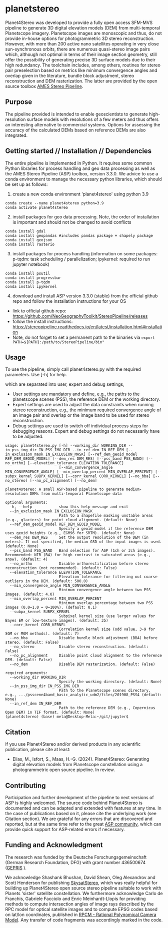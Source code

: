 # planetstereo

Planet4Stereo was developed to provide a fully open access SFM-MVS pipeline to generate 3D digital elevation models (DEM) from multi-temporal Planetscope imagery. 
Planetscope images are monoscopic and thus, do not provide in-house options for photogrammetric 3D stereo reconstruction. However, with more than 200 active nano satellites operating in very close sun-synchronous orbits, 
there are numerous quasi-stereo image pairs which, although not optimal in terms of their image section geometry, still offer the possibility of generating precise 3D surface models due to their high redundancy. 
The toolchain includes, among others, routines for stereo pair preselection based on metrics like minimum convergence angles and overlap given in the literature, bundle block adjustment, stereo reconstruction and DEM rasterization. The latter are provided by the open source toolbox [AMES Stereo Pipeline](https://stereopipeline.readthedocs.io/en/latest/index.html).


## Purpose
The pipeline provided is intended to enable geoscientists to generate high-resolution surface models with resolutions of a few meters and thus offers an interesting alternative to commercial systems. Options for assessing the accuracy of the calculated DEMs based on reference DEMs are also integrated. 


## Getting started // Installation // Dependencies

The entire pipeline is implemented in Python. It requires some common Python libraries for process handling and geo data processing as well as the AMES Stereo Pipeline (ASP) toolbox, version 3.3.0. 
We advice to use a conda environment to manage the necessary python libraries, which should be set up as follows:

1. create a new conda environment 'planet4stereo' using python 3.9
```
conda create --name planet4stereo python=3.9
conda activate planet4stereo
```

2. install packages for geo data processing. Note, the order of installation is important and should not be changed to avoid conflicts
```
conda install gdal
conda install geopandas #includes pandas package + shapely package
conda install geojson
conda install rasterio
```

3. install packages for process handling (information on some packages: p-tqdm: task scheduling / parallelization; ipykernel: required to run jupyter notebook)
```
conda install psutil
conda install progressbar 
conda install p-tqdm 
conda install ipykernel 
```

4. download and install ASP version 3.3.0 (stable) from the official github repo and follow the installation instructions for your OS
- link to official github repo: https://github.com/NeoGeographyToolkit/StereoPipeline/releases 
- follow the install instructions: https://stereopipeline.readthedocs.io/en/latest/installation.html#installation 
- Note, do not forget to set a permanent path to the binaries via ```export PATH=${PATH}:/path/to/StereoPipeline/bin"```


## Usage
To use the pipeline, simply call planet4stereo.py with the required parameters. Use [-h] for help. 

which are separated into user, expert and debug settings, 
- User settings are mandatory and define, e.g., the paths to the planetscope scenes (PSS), the reference DEM or the working directory. 
- Expert settings are used to adjust the data constraints when running stereo reconstruction, e.g., the minimum required convergence angle of an image pair and overlap or the image band to be used for stereo reconstruction. 
- Debug settings are used to switch off individual process steps for debugging reasons. Expert and debug settings do not necessarily have to be adjusted. 

```
usage: planet4stereo.py [-h] --working_dir WORKING_DIR --in_pss_img_dir IN_PSS_IMG_DIR --in_ref_dem IN_REF_DEM [--in_exclusion_mask IN_EXCLUSION_MASK] [--ref_dem_geoid_model REF_DEM_GEOID_MODEL] [--dem_res DEM_RES] [--pss_band PSS_BAND] [--no_ortho] [--elevation_tolerance ELEVATION_TOLERANCE]
                        [--min_convergence_angle MIN_CONVERGENCE_ANGLE] [--min_overlap_percent MIN_OVERLAP_PERCENT] [--subpx_kernel SUBPX_KERNEL] [--corr_kernel CORR_KERNEL] [--no_bba] [--no_stereo] [--no_pc_alignment] [--no_dem]

planet4stereo: A small ASP-based pipeline to generate medium-resolution DEMs from multi-temporal Planetscope data

optional arguments:
  -h, --help            show this help message and exit
  --in_exclusion_mask IN_EXCLUSION_MASK
                        Path to a shapefile masking unstable areas (e.g., glaciers) for point cloud alignment. (default: None)
  --ref_dem_geoid_model REF_DEM_GEOID_MODEL
                        Specify a geoid model if the reference DEM uses geoid heights (e.g., EGM96 for SRTM). (default: None)
  --dem_res DEM_RES     Set the output resolution of the DEM (in meters). If not specified, the median GSD of the input images is used. (default: None)
  --pss_band PSS_BAND   Band selection for ASP (1ch or 3ch images). Recommended: NIR (B4) for high contrast in saturated areas (e.g., snow). (default: 4)
  --no_ortho            Disable orthorectification before stereo reconstruction (not recommended). (default: False)
  --elevation_tolerance ELEVATION_TOLERANCE
                        Elevation tolerance for filtering out coarse outliers in the DEM. (default: 500.0)
  --min_convergence_angle MIN_CONVERGENCE_ANGLE
                        Minimum convergence angle between two PSS images. (default: 4.0)
  --min_overlap_percent MIN_OVERLAP_PERCENT
                        Minimum overlap percentage between two PSS images (0.0–1.0 = 0–100%). (default: 0.1)
  --subpx_kernel SUBPX_KERNEL
                        Subpixel kernel size (use larger values for Bayes EM or low-texture images). (default: 35)
  --corr_kernel CORR_KERNEL
                        Correlation kernel size (odd value, 3-9 for SGM or MGM methods). (default: 7)
  --no_bba              Disable bundle block adjustment (BBA) before stereo. (default: False)
  --no_stereo           Disable stereo reconstruction. (default: False)
  --no_pc_alignment     Disable point cloud alignment to the reference DEM. (default: False)
  --no_dem              Disable DEM rasterization. (default: False)

required arguments:
  --working_dir WORKING_DIR
                        Specify the working directory. (default: None)
  --in_pss_img_dir IN_PSS_IMG_DIR
                        Path to the Planetscope scenes directory, e.g., .../psscene4band_basic_analytic_udm2/files/201908_PSS4 (default: None)
  --in_ref_dem IN_REF_DEM
                        Path to the reference DEM (e.g., Copernicus Open DEM) in TIF format. (default: None)
(planet4stereo) (base) mela@Desktop-Mela:~/git/jupyter$ 
```



## Citation
If you use Planet4Stereo and/or derived products in any scientific publication, please cite at least:
- Elias, M., Isfort, S., Maas, H.-G. (2024). Planet4Stereo: Generating digital elevation models from Planetscope constellation using a photogrammetric open source pipeline. In review.


## Contributing
Participation and further development of the pipeline to next versions of ASP is highly welcomed. The source code behind Planet4Stereo is documented and can be adapted and extended with features at any time. In the case of publications based on it, please cite the underlying work (see Citation section).
We are grateful for any errors that are discovered and reported, but at the same time refer to the great [ASP community](https://groups.google.com/g/ames-stereo-pipeline-support), which can provide quick support for ASP-related errors if necessary.


## Funding and Acknowledgment
The research was funded by the Deutsche Forschungsgemeinschaft (German Research Foundation, DFG) with grant number 436500674 ([GEPRIS](https://gepris.dfg.de/gepris/projekt/436500674?language=de) ).

We acknowledge Shashank Bhushan, David Shean, Oleg Alexandrov and Scott Henderson for publishing [SkysatStereo](https://github.com/uw-cryo/skysat_stereo), which was really helpful for building up Planet4Stereo open source stereo pipeline suitable to work with Planets 'sister' satellite constellation.
We furthermore acknowledge Carlo de Franchis, Gabriele Facciolo and Enric Meinhardt-Llopis for providing methods to compute intersection angles of image rays described by the RPC model for optical satellite images and to compute EPSG codes based on lat/lon coordinates, 
published in [RPCM - Rational Polynomical Camera Model](https://github.com/centreborelli/rpcm/tree/master). 
Any transfer of code fragments was accordingly marked in the code. 

